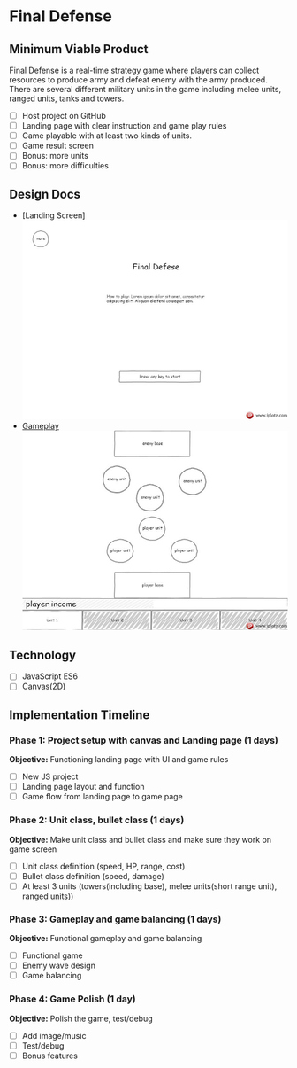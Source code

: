 # Final Defense

## Minimum Viable Product

Final Defense is a real-time strategy game where players can collect resources to produce army and defeat enemy with the army produced.
There are several different military units in the game including melee units, ranged units, tanks and towers.

- [ ] Host project on GitHub
- [ ] Landing page with clear instruction and game play rules
- [ ] Game playable with at least two kinds of units.
- [ ] Game result screen
- [ ] Bonus: more units
- [ ] Bonus: more difficulties

## Design Docs
* [Landing Screen]
![landing]
* [Gameplay]
![gameplay]

[landing]: ./docs/wireframes/landing.jpg
[gameplay]: ./docs/wireframes/gameplay.jpg

## Technology
- [ ] JavaScript ES6
- [ ] Canvas(2D)

## Implementation Timeline

### Phase 1: Project setup with canvas and Landing page (1 days)

**Objective:** Functioning landing page with UI and game rules

- [ ] New JS project
- [ ] Landing page layout and function
- [ ] Game flow from landing page to game page

### Phase 2: Unit class, bullet class (1 days)

**Objective:** Make unit class and bullet class and make sure they work on game screen

- [ ] Unit class definition (speed, HP, range, cost)
- [ ] Bullet class definition (speed, damage)
- [ ] At least 3 units (towers(including base), melee units(short range unit), ranged units))

### Phase 3: Gameplay and game balancing (1 days)

**Objective:** Functional gameplay and game balancing

- [ ] Functional game
- [ ] Enemy wave design
- [ ] Game balancing

### Phase 4: Game Polish (1 day)

**Objective:** Polish the game, test/debug

- [ ] Add image/music
- [ ] Test/debug
- [ ] Bonus features
